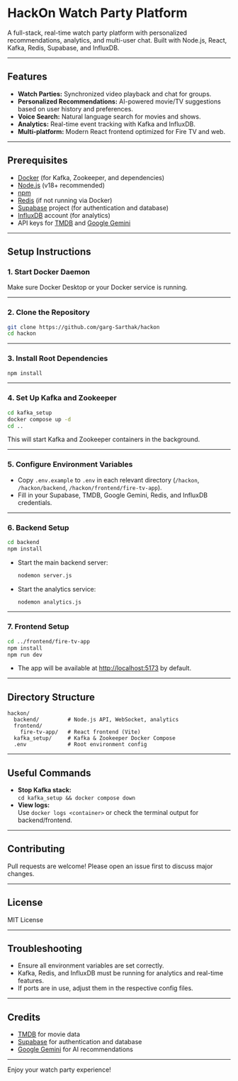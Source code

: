 # HackOn Watch Party Platform

A full-stack, real-time watch party platform with personalized recommendations, analytics, and multi-user chat. Built with Node.js, React, Kafka, Redis, Supabase, and InfluxDB.

---

## Features

- **Watch Parties:** Synchronized video playback and chat for groups.
- **Personalized Recommendations:** AI-powered movie/TV suggestions based on user history and preferences.
- **Voice Search:** Natural language search for movies and shows.
- **Analytics:** Real-time event tracking with Kafka and InfluxDB.
- **Multi-platform:** Modern React frontend optimized for Fire TV and web.

---

## Prerequisites

- [Docker](https://www.docker.com/products/docker-desktop) (for Kafka, Zookeeper, and dependencies)
- [Node.js](https://nodejs.org/) (v18+ recommended)
- [npm](https://www.npmjs.com/)
- [Redis](https://redis.io/) (if not running via Docker)
- [Supabase](https://supabase.com/) project (for authentication and database)
- [InfluxDB](https://www.influxdata.com/) account (for analytics)
- API keys for [TMDB](https://www.themoviedb.org/) and [Google Gemini](https://aistudio.google.com/app/apikey)

---

## Setup Instructions

### 1. Start Docker Daemon

Make sure Docker Desktop or your Docker service is running.

---

### 2. Clone the Repository

```sh
git clone https://github.com/garg-Sarthak/hackon
cd hackon
```

---

### 3. Install Root Dependencies

```sh
npm install
```

---

### 4. Set Up Kafka and Zookeeper

```sh
cd kafka_setup
docker compose up -d
cd ..
```

This will start Kafka and Zookeeper containers in the background.

---

### 5. Configure Environment Variables

- Copy `.env.example` to `.env` in each relevant directory (`/hackon`, `/hackon/backend`, `/hackon/frontend/fire-tv-app`).
- Fill in your Supabase, TMDB, Google Gemini, Redis, and InfluxDB credentials.

---

### 6. Backend Setup

```sh
cd backend
npm install
```

- Start the main backend server:
  ```sh
  nodemon server.js
  ```
- Start the analytics service:
  ```sh
  nodemon analytics.js
  ```

---

### 7. Frontend Setup

```sh
cd ../frontend/fire-tv-app
npm install
npm run dev
```

- The app will be available at [http://localhost:5173](http://localhost:5173) by default.

---

## Directory Structure

```
hackon/
  backend/         # Node.js API, WebSocket, analytics
  frontend/
    fire-tv-app/   # React frontend (Vite)
  kafka_setup/     # Kafka & Zookeeper Docker Compose
  .env             # Root environment config
```

---

## Useful Commands

- **Stop Kafka stack:**  
  `cd kafka_setup && docker compose down`
- **View logs:**  
  Use `docker logs <container>` or check the terminal output for backend/frontend.

---

## Contributing

Pull requests are welcome! Please open an issue first to discuss major changes.

---

## License

MIT License

---

## Troubleshooting

- Ensure all environment variables are set correctly.
- Kafka, Redis, and InfluxDB must be running for analytics and real-time features.
- If ports are in use, adjust them in the respective config files.

---

## Credits

- [TMDB](https://www.themoviedb.org/) for movie data
- [Supabase](https://supabase.com/) for authentication and database
- [Google Gemini](https://aistudio.google.com/) for AI recommendations

---

Enjoy your watch party experience!
